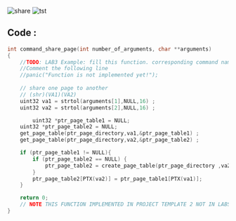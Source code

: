 ![share](https://user-images.githubusercontent.com/99830416/202565635-73286346-3490-4078-a2f7-2b53b0d89e68.png)
![tst](https://user-images.githubusercontent.com/99830416/202565641-67fe7e07-c400-497f-8efb-d2c122ab8944.png)

## Code : 
```c
int command_share_page(int number_of_arguments, char **arguments)
{
	//TODO: LAB3 Example: fill this function. corresponding command name is "shr"
	//Comment the following line
	//panic("Function is not implemented yet!");
	
	// share one page to another
	// (shr)(VA1)(VA2)
	uint32 va1 = strtol(arguments[1],NULL,16) ;
	uint32 va2 = strtol(arguments[2],NULL,16) ;

        uint32 *ptr_page_table1 = NULL;
	uint32 *ptr_page_table2 = NULL;
	get_page_table(ptr_page_directory,va1,&ptr_page_table1) ;
	get_page_table(ptr_page_directory,va2,&ptr_page_table2) ;

	if (ptr_page_table1 != NULL){
		if (ptr_page_table2 == NULL) {
			ptr_page_table2 = create_page_table(ptr_page_directory ,va2) ;
		}
		ptr_page_table2[PTX(va2)] = ptr_page_table1[PTX(va1)];
	}

	return 0;
	// NOTE THIS FUNCTION IMPLEMENTED IN PROJECT TEMPLATE 2 NOT IN LABS TEMPLATE
}
```
